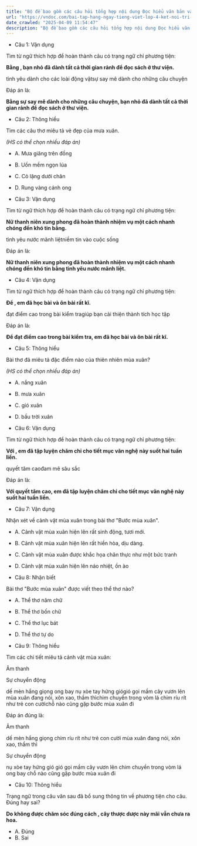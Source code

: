 ```yaml
---
title: "Bộ đề bao gồm các câu hỏi tổng hợp nội dung Đọc hiểu văn bản và Luyện từ và câu được học ở Tuần 28 trong chương trình Tiếng Việt lớp 4 Tập 2 Kết nối tri thức."
url: "https://vndoc.com/bai-tap-hang-ngay-tieng-viet-lop-4-ket-noi-tri-thuc-tuan-28-thu-4-338247"
date_crawled: "2025-04-09 11:54:47"
description: "Bộ đề bao gồm các câu hỏi tổng hợp nội dung Đọc hiểu văn bản và Luyện từ và câu được học ở Tuần 28 trong chương trình Tiếng Việt lớp 4 Tập 2 Kết nối tri thức."
---
```


* Câu 1:  Vận dụng

Tìm từ ngữ thích hợp để hoàn thành câu có trạng ngữ chỉ phương tiện:

**Bằng , bạn nhỏ đã dành tất cả thời gian rảnh để đọc sách ở thư viện.**

tình yêu dành cho các loài động vậtsự say mê dành cho những câu chuyện

Đáp án là:

**Bằng sự say mê dành cho những câu chuyện, bạn nhỏ đã dành tất cả thời gian rảnh để đọc sách ở thư viện.**

* Câu 2:  Thông hiểu

Tìm các câu thơ miêu tả vẻ đẹp của mưa xuân.

_(HS có thể chọn nhiều đáp án)_

  * A. Mưa giăng trên đồng 
  * B. Uốn mềm ngọn lúa 
  * C. Cỏ lặng dưới chân 
  * D. Rung vàng cánh ong 



* Câu 3:  Vận dụng

Tìm từ ngữ thích hợp để hoàn thành câu có trạng ngữ chỉ phương tiện:

**Nữ thanh niên xung phong đã hoàn thành nhiệm vụ một cách nhanh chóng đến khó tin bằng.**

tình yêu nước mãnh liệtniềm tin vào cuộc sống

Đáp án là:

**Nữ thanh niên xung phong đã hoàn thành nhiệm vụ một cách nhanh chóng đến khó tin bằng tình yêu nước mãnh liệt.**

* Câu 4:  Vận dụng

Tìm từ ngữ thích hợp để hoàn thành câu có trạng ngữ chỉ phương tiện:

**Để , em đã học bài và ôn bài rất kĩ.**

đạt điểm cao trong bài kiểm tragiúp bạn cải thiện thành tích học tập

Đáp án là:

**Để đạt điểm cao trong bài kiểm tra, em đã học bài và ôn bài rất kĩ.**

* Câu 5:  Thông hiểu

Bài thơ đã miêu tả đặc điểm nào của thiên nhiên mùa xuân?

_(HS có thể chọn nhiều đáp án)_

  * A. nắng xuân 
  * B. mưa xuân 
  * C. gió xuân 
  * D. bầu trời xuân 



* Câu 6:  Vận dụng

Tìm từ ngữ thích hợp để hoàn thành câu có trạng ngữ chỉ phương tiện:

**Với , em đã tập luyện chăm chỉ cho tiết mục văn nghệ này suốt hai tuần liền.**

quyết tâm caođam mê sâu sắc

Đáp án là:

**Với quyết tâm cao, em đã tập luyện chăm chỉ cho tiết mục văn nghệ này suốt hai tuần liền.**

* Câu 7:  Vận dụng

Nhận xét về cảnh vật mùa xuân trong bài thơ "Bước mùa xuân".

  * A. Cảnh vật mùa xuân hiện lên rất sinh động, tươi mới. 
  * B. Cảnh vật mùa xuân hiện lên rất hiền hòa, dịu dàng. 
  * C. Cảnh vật mùa xuân được khắc họa chân thực như một bức tranh 
  * D. Cảnh vật mùa xuân hiện lên náo nhiệt, ồn ào 



* Câu 8:  Nhận biết

Bài thơ "Bước mùa xuân" được viết theo thể thơ nào?

  * A. Thể thơ năm chữ 
  * B. Thể thơ bốn chữ 
  * C. Thể thơ lục bát 
  * D. Thể thơ tự do 



* Câu 9:  Thông hiểu

Tìm các chi tiết miêu tả cảnh vật mùa xuân:

Âm thanh

Sự chuyển động

dế mèn hắng giọng ong bay nụ xòe tay hứng giógió gọi mầm cây vươn lên mùa xuân đang nói, xôn xao, thầm thìchim chuyền trong vòm lá chim ríu rít như trẻ con cườichỗ nào cũng gặp bước mùa xuân đi

Đáp án đúng là:

Âm thanh

dế mèn hắng giọng chim ríu rít như trẻ con cười mùa xuân đang nói, xôn xao, thầm thì

Sự chuyển động

nụ xòe tay hứng gió gió gọi mầm cây vươn lên chim chuyền trong vòm lá ong bay chỗ nào cũng gặp bước mùa xuân đi

* Câu 10:  Thông hiểu

Trạng ngữ trong câu văn sau đã bổ sung thông tin về phương tiện cho câu. Đúng hay sai?

**Do không được chăm sóc đúng cách , cây thược dược này mãi vẫn chưa ra hoa.**

  * A. Đúng 
  * B. Sai 


